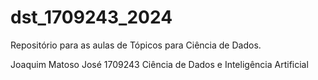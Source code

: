 # dst_1709243_2024
Repositório para as aulas de Tópicos para Ciência de Dados.

Joaquim Matoso José
1709243
Ciência de Dados e Inteligência Artificial
